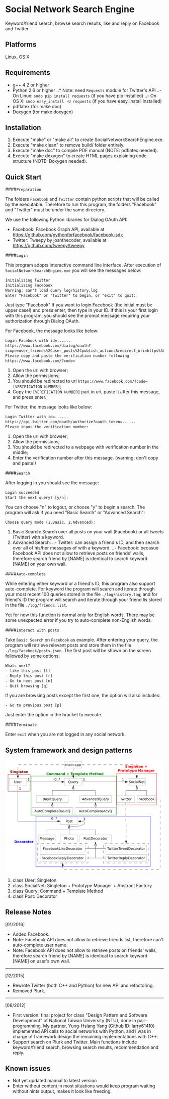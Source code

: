 Social Network Search Engine
============================
Keyword/friend search, browse search results, like and reply on Facebook and Twitter.

Platforms
---------
Linux, OS X

Requirements
------------
- g++ 4.2 or higher
- Python 2.6 or higher
..* Note: need `Requests` module for Twitter's API
..- On Linux: `sudo pip install requests` (if you have pip installed)
..- On OS X: `sudo easy_install -U requests` (if you have easy\_install installed)
- pdflatex (for make doc)
- Doxygen (for make doxygen)

Installation
------------
1. Execute "make" or "make all" to create SocialNetworkSearchEngine.exe.
2. Execute "make clean" to remove build/ folder entirely.
3. Execute "make doc" to compile PDF manual (NOTE: pdflatex needed).
4. Execute "make doxygen" to create HTML pages explaining code structure (NOTE: Doxygen needed).

Quick Start
-----------

####`Preparation`

The folders `Facebook` and `Twitter` contain python scripts that will be called by the executable. Therefore to run this program, the folders "Facebook" and "Twitter" must be under the same directory.

We use the following Python libraries for Dialog OAuth API:
- Facebook: Facebook Graph API, available at https://github.com/pythonforfacebook/facebook-sdk
- Twitter: Tweepy by joshthecoder, available at https://github.com/tweepy/tweepy

####`Login`

This program adopts interactive command line interface. After execution of `SocialNetworkSearchEngine.exe` you will see the messages below:
```
Initializing Twitter
Initializing Facebook
Warning: can't load query log/history.log
Enter "Facebook" or "Twitter" to begin, or "exit" to quit:
```
Just type "Facebook" If you want to login Facebook (the initial must be upper case!) and press enter, then type in your ID. If this is your first login with this program, you should see the prompt message requiring your authorization through Dialog OAuth.

For Facebook, the message looks like below:
```
Login Facebook with id=......
https://www.facebook.com/dialog/oauth?scope=user_friends%2Cuser_posts%2Cpublish_actions&redirect_uri=https%3A%2F%2Fwww.facebook.com%2F&client_id=......
Please copy and paste the verification number following https://www.facebook.com/?code=
```
1. Open the url with browser;
2. Allow the permissions;
3. You should be redirected to url `https://www.facebook.com/?code=[VERIFICATION NUMBER]`;
4. Copy the `[VERIFICATION NUMBER]` part in url, paste it after this message, and press enter.

For Twitter, the message looks like below:
```
Login Twitter with id=......
https://api.twitter.com/oauth/authorize?oauth_token=......
Please input the verification number:
```
1. Open the url with browser;
2. Allow the permissions;
3. You should be redirected to a webpage with verification number in the middle;
4. Enter the verification number after this message. (warning: don't copy and paste!)

####`Search`

After logging in you should see the message:
```
Login succeeded
Start the next query? [y/n]: 
```

You can choose "n" to logout, or choose "y" to begin a search. The program will ask if you need "Basic Search" or "Advanced Search":
```
Choose query mode (1.Basic, 2.Advanced):
```
1. Basic Search: Search over all posts on your wall (Facebook) or all tweets (Twitter) with a keyword.
2. Advanced Search:
..- Twitter: can assign a friend's ID, and then search over all of his/her messages of with a keyword.
..- Facebook: becasue Facebook API does not allow to retrieve posts on friends' walls, therefore search friend by [NAME] is identical to search keyword [NAME] on your own wall.

####`Auto-complete`

While entering either keyword or a friend's ID, this program also support auto-complete. For keyword the program will search and iterate through your most recent 100 queries stored in the file `./log/history.log`; and for friend's ID the program will search and iterate through your friend lis stored in the file `./log/friends.list`.

Yet for now this function is normal only for English words. There may be some unexpected error if you try to auto-complete non-English words.

####`Interact with posts`

Take `Basic Search` on `Facebook` as example. After entering your query, the program will retrieve relevant posts and store them in the file `./log/facebook/posts.json`. The first post will be shown on the screen followed by some options:
```
Whats next?
- like this post [l]
- Reply this post [r]
- Go to next post [n]
- Quit browsing [q]
```
If you are browsing posts except the first one, the option will also includes:
```
- Go to previous post [p]
```
Just enter the option in the bracket to execute.

####`Terminate`

Enter `exit` when you are not logged in any social network.

System framework and design patterns
------------------------------------

![patterns](https://github.com/piscesfantasy/SocialNetworkSearchEngine/blob/master/doc/classDiagram.png)

1. class User: Singleton
2. class SocialNet: Singleton + Prototype Manager + Abstract Factory
3. class Query: Command + Template Method
4. class Post: Decorator 

Release Notes
-------------

[01/2016]
- Added Facebook.
- Note: Facebook API does not allow to retrieve friends list, therefore can't auto-complete user name.
- Note: Facebook API does not allow to retrieve posts on friends' walls, therefore search friend by [NAME] is identical to search keyword [NAME] on user's own wall.

____________
[12/2015]
- Rewrote Twitter (both C++ and Python) for new API and refactoring.
- Removed Plurk.

____________
[06/2012]
- First version: final project for class "Design Pattern and Software Development" of National Taiwan University (NTU), done in pair-programming. My partner, Yung-Hsiang Yang (Github ID: larry61410) implemented API calls to social networks with Python; and I was in charge of framework design the remaining implementations with C++.
- Support search on Plurk and Twitter. Main functions include keyword/friend search, browsing search results, recommendation and reply.

Known issues
------------
- Not yet updated manual to latest version
- Enter without content in most situations would keep program waiting without hints output, makes it look like freezing.
